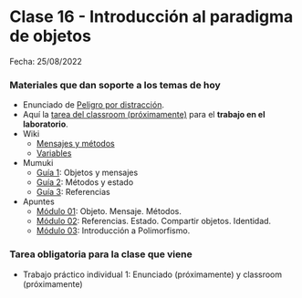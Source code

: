 # Clase 16 - Introducción al paradigma de objetos

Fecha: 25/08/2022

### Materiales que dan soporte a los temas de hoy

* Enunciado de [Peligro por distracción](https://docs.google.com/document/d/1vfJ-57RhA0txQoxkjWE8xo7yvEZNYthe0VuxK-rbhFo/edit#).
* Aquí la [tarea del classroom (próximamente)]() para el **trabajo en el laboratorio**.
* Wiki
  * [Mensajes y métodos](https://wiki.uqbar.org/wiki/articles/mensajes-y-metodos.html)
  * [Variables](https://wiki.uqbar.org/wiki/articles/variables.html)
* Mumuki
  * [Guía 1](https://mumuki.io/pdep-utn/lessons/712-programacion-con-objetos-objetos-y-mensajes): Objetos y mensajes
  * [Guía 2](https://mumuki.io/pdep-utn/lessons/713-programacion-con-objetos-metodos-y-estado): Métodos y estado
  * [Guía 3](https://mumuki.io/pdep-utn/lessons/714-programacion-con-objetos-referencias): Referencias
* Apuntes 
  * [Módulo 01](https://docs.google.com/document/d/1RBfNmKZFKZ90XvfQsN7zhtuUPV2Mvj7t-iyZiL2bClQ/edit?usp=drive_web): Objeto. Mensaje. Métodos.
  * [Módulo 02](https://docs.google.com/document/d/14092iRsXDXih8-q_0UEXIGRSQmGtxL9pay1VXX4ceJg/edit?usp=drive_web): Referencias. Estado. Compartir objetos. Identidad.
  * [Módulo 03](https://docs.google.com/document/d/1X7Sz12e7rbVO1x7uMD7ECjZnT-chELx0ElTPmNvNURU/edit#): Introducción a Polimorfismo.

### Tarea obligatoria para la clase que viene 

* Trabajo práctico individual 1: Enunciado (próximamente) y classroom (próximamente)